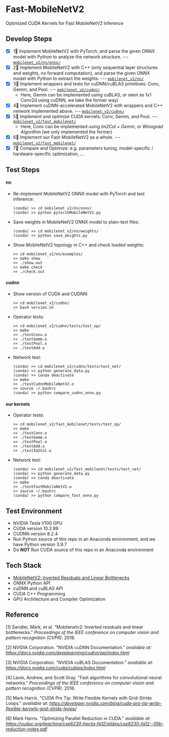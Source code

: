 # Fast-MobileNetV2
Optimized CUDA Kernels for Fast MobileNetV2 Inference

## Develop Steps

- [x] 1⃣️  Implement MobileNetV2 with PyTorch, and parse the given ONNX model with Python to analyze the network structure. ---  [`mobilenet_v2/nn/onnx/`](https://github.com/zhliuworks/Fast-MobileNetV2/tree/master/mobilenet_v2/nn/onnx)
- [x] 2⃣️  Implement MobileNetV2 with C++ (only sequential layer structures and weights, no forward computation), and parse the given ONNX model with Python to extract the weights. --- [`mobilenet_v2/nn/`](https://github.com/zhliuworks/Fast-MobileNetV2/tree/master/mobilenet_v2/nn)
- [x] 3⃣️  Implement wrappers and tests for cuDNN/cuBLAS primitives: Conv, Gemm, and Pool. --- [`mobilenet_v2/cudnn/`](https://github.com/zhliuworks/Fast-MobileNetV2/tree/master/mobilenet_v2/cudnn)
  * Here, Gemm can be implemented using cuBLAS, or seen as 1x1 Conv2d using cuDNN, we take the former way)
- [x] 4⃣️  Implement cuDNN-accelerated MobileNetV2 with wrappers and C++ network implemented above. --- [`mobilenet_v2/cudnn/`](https://github.com/zhliuworks/Fast-MobileNetV2/tree/master/mobilenet_v2/cudnn)
- [x] 5⃣️  Implement and optimize CUDA kernels: Conv, Gemm, and Pool. --- [`mobilenet_v2/fast_mobilenet/`](https://github.com/zhliuworks/Fast-MobileNetV2/tree/master/mobilenet_v2/fast_mobilenet)
  * Here, Conv can be implemented using *Im2Col + Gemm*, or *Winograd Algorithm* (we only implemented the former)
- [x] 6⃣️  Implement our Fast-MobileNetV2 as a whole. --- [`mobilenet_v2/fast_mobilenet/`](https://github.com/zhliuworks/Fast-MobileNetV2/tree/master/mobilenet_v2/fast_mobilenet)
- [x] 7⃣️  Compare and Optimize: e.g. parameters tuning, model-specific / hardware-specific optimization, ...

## Test Steps

#### nn

* Re-implement MobileNetV2 ONNX model with PyTorch and test inference:

  ```shell
  (conda) >> cd mobilenet_v2/nn/onnx/
  (conda) >> python pytorchMobileNetV2.py
  ```

* Save weights in MobileNetV2 ONNX model to plain-text files:

  ```shell
  (conda) >> cd mobilenet_v2/nn/weights/
  (conda) >> python save_weights.py
  ```

* Show MobileNetV2 topology in C++ and check loaded weights:

  ```shell
  >> cd mobilenet_v2/nn/examples/
  >> make show
  >> ./show.out
  >> make check
  >> ./check.out
  ```

#### cudnn

* Show version of CUDA and CUDNN:

  ```shell
  >> cd mobilenet_v2/cudnn/
  >> bash version.sh
  ```

* Operator tests:

  ```shell
  >> cd mobilenet_v2/cudnn/tests/test_op/
  >> make
  >> ./testConv.o
  >> ./testGemm.o
  >> ./testPool.o
  >> ./testAdd.o
  ```

* Network test:

  ```shell
  (conda) >> cd mobilenet_v2/cudnn/tests/test_net/
  (conda) >> python generate_data.py
  (conda) >> conda deactivate
  >> make
  >> ./testCudnnMobileNetV2.o
  >> source ~/.bashrc
  (conda) >> python compare_cudnn_onnx.py
  ```

#### our kernels

* Operator tests:

  ```shell
  >> cd mobilenet_v2/fast_mobilenet/tests/test_op/
  >> make
  >> ./testConv.o
  >> ./testGemm.o
  >> ./testPool.o
  >> ./testAdd.o
  >> ./testIm2Col.o
  ```

* Network test:

  ```shell
  (conda) >> cd mobilenet_v2/fast_mobilenet/tests/test_net/
  (conda) >> python generate_data.py
  (conda) >> conda deactivate
  >> make
  >> ./testFastMobileNetV2.o
  >> source ~/.bashrc
  (conda) >> python compare_fast_onnx.py
  ```

## Test Environment

* NVIDIA Tesla V100 GPU
* CUDA version 10.2.89
* CUDNN version 8.2.4
* Run Python source of this repo in an Anaconda environment, and we have Python version 3.9.7
* Do **NOT** Run CUDA source of this repo in an Anaconda environment

## Tech Stack

* [MobileNetV2: Inverted Residuals and Linear Bottlenecks](https://arxiv.org/pdf/1801.04381.pdf)
* ONNX Python API
* cuDNN and cuBLAS API
* CUDA C++ Programming
* GPU Architecture and Compiler Optimization

## Reference

[1]  Sandler, Mark, et al. "Mobilenetv2: Inverted residuals and linear bottlenecks." *Proceedings of the IEEE conference on computer vision and pattern recognition (CVPR)*. 2018.

[2]  NVIDIA Corporation. "NVIDIA cuDNN Documentation." *available at: https://docs.nvidia.com/deeplearning/cudnn/api/index.html*

[3] NVIDIA Corporation. "NVIDIA cuBLAS Documentation." *available at: https://docs.nvidia.com/cuda/cublas/index.html*

[4] Lavin, Andrew, and Scott Gray. "Fast algorithms for convolutional neural networks." *Proceedings of the IEEE conference on computer vision and pattern recognition (CVPR)*. 2016.

[5] Mark Harris. "CUDA Pro Tip: Write Flexible Kernels with Grid-Stride Loops." *available at: https://developer.nvidia.com/blog/cuda-pro-tip-write-flexible-kernels-grid-stride-loops/*

[6] Mark Harris. "Optimizing Parallel Reduction in CUDA." *available at: https://vuduc.org/teaching/cse6230-hpcta-fa12/slides/cse6230-fa12--05b-reduction-notes.pdf*
